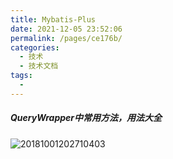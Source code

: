 ```yaml
---
title: Mybatis-Plus
date: 2021-12-05 23:52:06
permalink: /pages/ce176b/
categories:
  - 技术
  - 技术文档
tags:
  - 
---
```

##### QueryWrapper中常用方法，用法大全

![20181001202710403](https://cdn.jsdelivr.net/gh/Ldi123/my-image@master/博客插图/20181001202710403.5u5p0izf9j80.webp)

